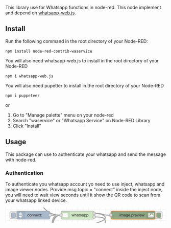 This library use for Whatsapp functions in node-red. This node implement and depend on [whatsapp-web.js](https://wwebjs.dev/).

## Install
Run the following command in the root directory of your Node-RED:
```
npm install node-red-contrib-waservice
```
You will also need whatsapp-web.js to install in the root directory of your Node-RED
```
npm i whatsapp-web.js
```
You will also need pupetter to install in the root directory of your Node-RED
```
npm i puppeteer
```
or

1. Go to "Manage palette" menu on your node-red
2. Search "waservice" or "Whatsapp Service" on Node-RED Library
3. Click "Install"

## Usage
This package can use to authenticate your whatsapp and send the message with node-red.

### Authentication
To authenticate you whatsapp account yo need to use inject, whatsapp and image viewer nodes. Provide msg.topic = "connect" inside the inject node, you will need to wait view seconds until it show the QR code to scan from your whatsapp linked device. 

![Plugin in action](https://github.com/imboost/node-red-contrib-waservice/blob/main/waservice_authentication.png?raw=true)